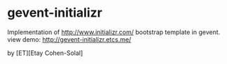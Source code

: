 gevent-initializr
=================

Implementation of http://www.initializr.com/ bootstrap template in gevent. view demo: http://gevent-initializr.etcs.me/

by [ET][Etay Cohen-Solal]

[ET]: http://www.etcs.me